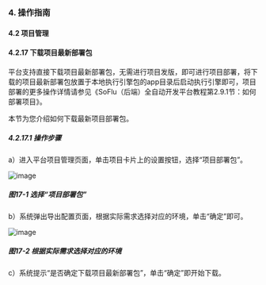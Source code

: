 ### 4. 操作指南

#### 4.2 项目管理

#### 4.2.17 下载项目最新部署包

平台支持直接下载项目最新部署包，无需进行项目发版，即可进行项目部署，将下载的项目最新部署包放置于本地执行引擎包的app目录后启动执行引擎即可，项目部署的更多操作详情请参见《SoFlu（后端）全自动开发平台教程第2.9.1节：如何部署项目》。

本节为您介绍如何下载最新项目部署包。

##### 4.2.17.1 操作步骤

a）进入平台项目管理页面，单击项目卡片上的设置按钮，选择“项目部署包”。

![image](https://user-images.githubusercontent.com/79617492/196633077-0f1e1863-3943-444f-8dd4-b949b9bdee13.png)

##### 图17-1 选择“项目部署包”

b）系统弹出导出配置页面，根据实际需求选择对应的环境，单击“确定”即可。

![image](https://user-images.githubusercontent.com/79617492/196633107-bfeab47f-79a5-4652-923a-958844a5b9c0.png)

##### 图17-2 根据实际需求选择对应的环境

c）系统提示“是否确定下载项目最新部署包”，单击“确定”即开始下载。

